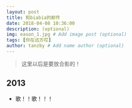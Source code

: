 ```yaml
---
layout: post
title: 和biabia的邮件
date: 2018-04-08 10:36:00 
description: (optional)
img: eason_1.jpg # Add image post (optional)
tags: [你在远方哎]
author: tanzby # Add name author (optional)
---
```




> 这里以后是要放合影的！



## 2013

* 歌！！歌！！！

